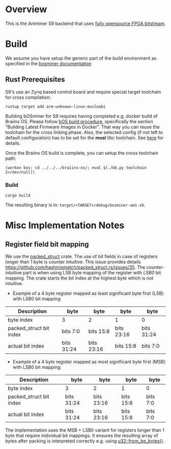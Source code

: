 # Overview

This is the Antminer S9 backend that uses [fully opensource FPGA bitstream](../hw/zynq-io-am1-s9/README.md).

# Build

We assume you have setup the generic part of the build environment as specified in the [bosminer documentation](../README.md)


## Rust Prerequisites

S9's use an Zynq based control board and require special target toolchain for cross compilation:

```
rustup target add arm-unknown-linux-musleabi
```

Building bOSminer for S9 requires having completed e.g. docker build of Braiins OS. Please follow [bOS build procedure](../../../braiins-os/README.md), specifically the section "Building Latest Firmware Images in Docker". That way you can reuse the toolchain for the cross linking phase. Also, the selected config (if not left to default configuration) has to be set for the **musl** libc toolchain. See [here](https://github.com/japaric/rust-cross) for details.


Once the Braiins OS build is complete, you can setup the croos toolchain path:

```
(workon bos; cd ../../../braiins-os/; eval $(./bb.py toolchain 2>/dev/null))
```


### Build

```shell
cargo build
```
The resulting binary is in: ```target/<TARGET>/debug/bosminer-am1-s9```.


# Misc Implementation Notes

## Register field bit mapping

We use the [packed_struct](https://github.com/hashmismatch/packed_struct.rs) crate. The use of bit fields in case of registers longer than 1 byte is counter intuitive. This issue provides details https://github.com/hashmismatch/packed_struct.rs/issues/35. The counter-intuitive part is when using LSB byte mapping of the register with *LSB0* bit mapping. The crate starts the bit index at the highest byte which is not intuitive.

- Example of a 4 byte register mapped as least significant byte first (LSB) with LSB0 bit mapping:

| Description | byte | byte | byte | byte |
|--- | --- | --- | --- | --- |
| byte index | 3 | 2 | 1 | 0 |
|packed_struct bit index | bits 7:0 | bits 15:8 | bits 23:16 | bits 31:24 |
|actual bit index | bits 31:24 | bits 23:16 | bits 15:8 | bits 7:0 |

- Example of a 4 byte register mapped as most significant byte first (MSB) with LSB0 bit mapping:

| Description | byte | byte | byte | byte |
|--- | --- | --- | --- | --- |
| byte index | 3 | 2 | 1 | 0 |
|packed_struct bit index | bits 31:24 | bits 23:16 | bits 15:8 | bits 7:0 |
|actual bit index | bits 31:24 | bits 23:16 | bits 15:8 | bits 7:0 |

The implementation uses the MSB + LSB0 variant for registers longer than 1 byte that require individual bit mappings. It ensures the resulting array of bytes after packing is interpreted correctly e.g. using [u32::from_be_bytes()](https://doc.rust-lang.org/stable/std/primitive.u32.html#method.from_be_bytes).
